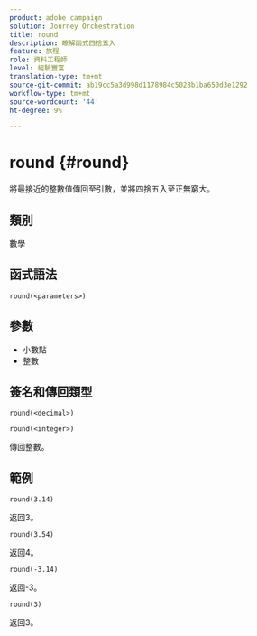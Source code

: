 ```yaml
---
product: adobe campaign
solution: Journey Orchestration
title: round
description: 瞭解函式四捨五入
feature: 旅程
role: 資料工程師
level: 經驗豐富
translation-type: tm+mt
source-git-commit: ab19cc5a3d998d1178984c5028b1ba650d3e1292
workflow-type: tm+mt
source-wordcount: '44'
ht-degree: 9%

---
```



# round {#round}

將最接近的整數值傳回至引數，並將四捨五入至正無窮大。

## 類別

數學

## 函式語法

`round(<parameters>)`

## 參數

* 小數點
* 整數

## 簽名和傳回類型

`round(<decimal>)`

`round(<integer>)`

傳回整數。

## 範例

`round(3.14)`

返回3。

`round(3.54)`

返回4。

`round(-3.14)`

返回-3。

`round(3)`

返回3。
